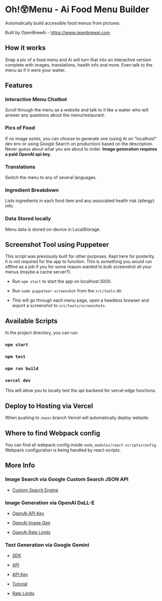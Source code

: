 # Oh!😲Menu - Ai Food Menu Builder

Automatically build accessible food menus from pictures.

Built by OpenBrewAi - https://www.openbrewai.com

## How it works

Snap a pic of a food menu and Ai will turn that into an interactive version complete with images, translations, health info and more. Even talk to the menu as if it were your waiter.

## Features

### Interactive Menu Chatbot

Scroll through the menu as a website and talk to it like a waiter who will answer any questions about the menu/restaurant.

### Pics of Food

If no image exists, you can choose to generate one (using Ai on "localhost" dev env or using Google Search on production) based on the description. Never guess about what you are about to order. **Image generation requires a paid OpenAI api key.**

### Translations

Switch the menu to any of several languages.

### Ingredient Breakdown

Lists ingredients in each food item and any associated health risk (allergy) info.

### Data Stored locally

Menu data is stored on-device in LocalStorage.

## Screenshot Tool using Puppeteer

This script was previously built for other purposes. Kept here for posterity. It is not required for the app to function. This is something you would run offline as a job if you for some reason wanted to bulk screenshot all your menus (maybe a cache server?).

- Run `npm start` to start the app on localhost:3000.

- Run `node puppeteer-screenshot` from the `src/tools` dir.

- This will go through each menu page, open a headless browser and export a screenshot to `src/tools/screenshots`.

## Available Scripts

In the project directory, you can run:

### `npm start`

### `npm test`

### `npm run build`

### `vercel dev`

This will allow you to locally test the api backend for vercel edge functions.

## Deploy to Hosting via Vercel

When pushing to `/main` branch Vercel will automatically deploy website.

## Where to find Webpack config

You can find all webpack config inside `node_modules/react-scripts/config`. Webpack configuration is being handled by react-scripts.

## More Info

### Image Search via Google Custom Search JSON API

- [Custom Search Engine](https://developers.google.com/custom-search/v1/overview)

### Image Generation via OpenAI DaLL-E

- [OpenAI API Key](https://platform.openai.com/api-keys)

- [OpenAi Image Gen](https://platform.openai.com/docs/api-reference/images/create)

- [OpenAi Rate Limits](https://platform.openai.com/settings/organization/limits)

### Text Generation via Google Gemini

- [SDK](https://github.com/google-gemini/generative-ai-js)

- [API](https://ai.google.dev/gemini-api/docs/api-overview)

- [API Key](https://aistudio.google.com/app/u/3/apikey)

- [Tutorial](https://ai.google.dev/gemini-api/docs/get-started/tutorial)

- [Rate Limits](https://ai.google.dev/gemini-api/docs/models/gemini)
